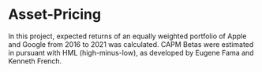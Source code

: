 # Asset-Pricing
In this project, expected returns of an equally weighted portfolio of Apple and Google from 2016 to 2021 was calculated.
CAPM Betas were estimated in pursuant with HML (high-minus-low), as developed by Eugene Fama and Kenneth French.
